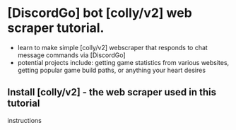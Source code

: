 # [DiscordGo] bot [colly/v2] web scraper tutorial.
- learn to make simple [colly/v2] webscraper that responds to chat message commands via [DiscordGo]
- potential projects include: getting game statistics from various websites, getting popular game build paths, or anything your heart desires

## Install [colly/v2] - the web scraper used in this tutorial
  instructions